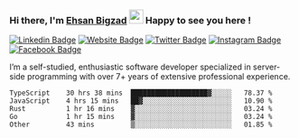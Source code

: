 ### Hi there, I'm <a href="#" target="_blank">Ehsan Bigzad</a> <img src="https://media.giphy.com/media/hvRJCLFzcasrR4ia7z/giphy.gif" width="25px" height="25px"> Happy to see you here !

[![Linkedin Badge](https://img.shields.io/badge/-LinkedIn-0e76a8?style=flat-square&logo=Linkedin&logoColor=white)](https://linkedin.com/in/EhsanBigzad)
[![Website Badge](https://img.shields.io/badge/Website-3b5998?style=flat-square&logo=google-chrome&logoColor=white)](#)
[![Twitter Badge](https://img.shields.io/badge/-Twitter-00acee?style=flat-square&logo=Twitter&logoColor=white)](https://twitter.com/EhsanBigzad)
[![Instagram Badge](https://img.shields.io/badge/-Instagram-e4405f?style=flat-square&logo=Instagram&logoColor=white)](https://instagram.com/ehsanbigzad/)
[![Facebook Badge](https://img.shields.io/badge/-Facebook-0088cc?style=flat-square&logo=Facebook&logoColor=white)](https://facebook.com/EhsanBigzad7)

I’m a self-studied, enthusiastic software developer specialized in server-side programming with over 7+ years of extensive professional experience.

<!--START_SECTION:waka-->

```text
TypeScript    30 hrs 38 mins  ███████████████████▓░░░░░   78.37 %
JavaScript    4 hrs 15 mins   ██▓░░░░░░░░░░░░░░░░░░░░░░   10.90 %
Rust          1 hr 16 mins    ▓░░░░░░░░░░░░░░░░░░░░░░░░   03.24 %
Go            1 hr 15 mins    ▓░░░░░░░░░░░░░░░░░░░░░░░░   03.24 %
Other         43 mins         ▒░░░░░░░░░░░░░░░░░░░░░░░░   01.85 %
```

<!--END_SECTION:waka-->

